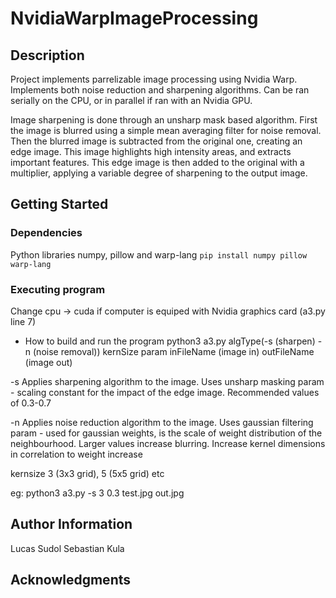 # NvidiaWarpImageProcessing

## Description
Project implements parrelizable image processing using Nvidia Warp. Implements both noise reduction and sharpening algorithms. Can be ran serially on the CPU, or in parallel if ran with an Nvidia GPU. 

Image sharpening is done through an unsharp mask based algorithm. First the image is blurred using a simple mean averaging filter for noise removal. Then the blurred image is subtracted from the original one, creating an edge image. This image highlights high intensity areas, and extracts important features. This edge image is then added to the original with a multiplier, applying a variable degree of sharpening to the output image.


## Getting Started

### Dependencies
Python libraries numpy, pillow and warp-lang
```pip install numpy pillow warp-lang```

### Executing program
Change cpu -> cuda if computer is equiped with Nvidia graphics card (a3.py line 7)

* How to build and run the program
python3 a3.py  algType(-s (sharpen) -n (noise removal)) kernSize param inFileName (image in) outFileName (image out)

-s Applies sharpening algorithm to the image. Uses unsharp masking
    param - scaling constant for the impact of the edge image. Recommended values of 0.3-0.7 

-n Applies noise reduction algorithm to the image. Uses gaussian filtering
    param - used for gaussian weights, is the scale of weight distribution of the neighbourhood. Larger values increase blurring. Increase kernel dimensions in correlation to weight increase

kernsize 3 (3x3 grid), 5 (5x5 grid) etc

eg: python3 a3.py -s 3 0.3 test.jpg out.jpg

## Author Information
Lucas Sudol
Sebastian Kula


## Acknowledgments

